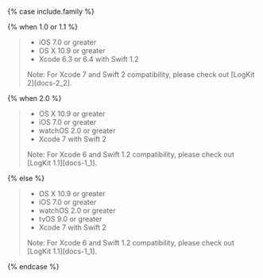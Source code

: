{% case include.family %}

{% when 1.0 or 1.1 %}


> * iOS 7.0 or greater
> * OS X 10.9 or greater
> * Xcode 6.3 or 6.4 with Swift 1.2
>
> Note: For Xcode 7 and Swift 2 compatibility, please check out [LogKit 2][docs-2_2].


{% when 2.0 %}


> * OS X 10.9 or greater
> * iOS 7.0 or greater
> * watchOS 2.0 or greater
> * Xcode 7 with Swift 2
>
> Note: For Xcode 6 and Swift 1.2 compatibility, please check out [LogKit 1.1][docs-1_1].


{% else %}


> * OS X 10.9 or greater
> * iOS 7.0 or greater
> * watchOS 2.0 or greater
> * tvOS 9.0 or greater
> * Xcode 7 with Swift 2
>
> Note: For Xcode 6 and Swift 1.2 compatibility, please check out [LogKit 1.1][docs-1_1].


{% endcase %}
